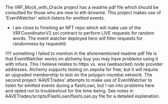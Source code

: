 The VRF_Mock_with_Oracle project has a readme pdf file which should be consulted for those who are new to eth-brownie. This project makes use of 'EventWatcher' which listens for emitted events. 

* I am close to finishing an NFT repo which will make use of the VRFCoordinatorV2.sol contract to perform LIVE requests for random words. The event watcher deployed here will filter requests for randomness by requestId.

!!!!! something I failed to mention in the aforementioned readme pdf file is that EventWatcher works on alchemy buy you may have problems using it with infura. This I believe relates to https vs. wss (websocket) node provider addresses. Alchemy supports testing on sepolia for free, but it will require an upgraded membership to test on the polygon-mumbai network. The second project 'AAVETrades' attempts to make use of EventWatcher to listen for emitted events during a flashLoan, but I ran into problems here and opted not to troubleshoot for the time-being. See notes in AAVETrades/scripts/FlashLoan/flashLoan.py file for a detailed explanation.
